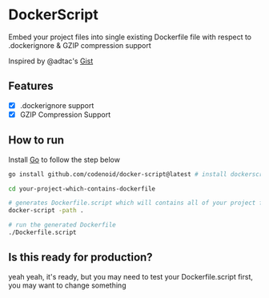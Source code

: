 # DockerScript

Embed your project files into single existing Dockerfile file with respect to .dockerignore & GZIP compression support

Inspired by @adtac's [Gist](https://gist.github.com/adtac/595b5823ef73b329167b815757bbce9f)

## Features

- [x] .dockerignore support
- [x] GZIP Compression Support

## How to run

Install [Go](https://dev.to/codenoid_/easiest-way-to-install-go-on-linux-gim) to follow the step below

```sh
go install github.com/codenoid/docker-script@latest # install dockerscript

cd your-project-which-contains-dockerfile

# generates Dockerfile.script which will contains all of your project files
docker-script -path .

# run the generated Dockerfile
./Dockerfile.script
```

## Is this ready for production?

yeah yeah, it's ready, but you may need to test your Dockerfile.script first, you may want to change something